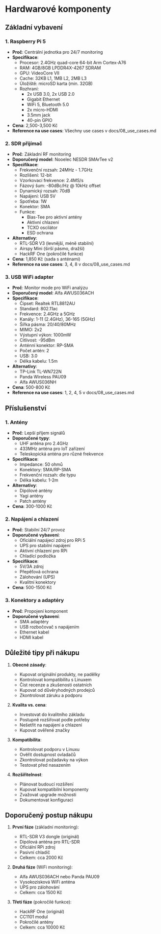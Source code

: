 # Hardwarové komponenty

## Základní vybavení

### 1. Raspberry Pi 5
- **Proč**: Centrální jednotka pro 24/7 monitoring
- **Specifikace**:
  - Procesor: 2.4GHz quad-core 64-bit Arm Cortex-A76
  - RAM: 4GB/8GB LPDDR4X-4267 SDRAM
  - GPU: VideoCore VII
  - Cache: 32KB L1, 1MB L2, 2MB L3
  - Úložiště: microSD karta (min. 32GB)
  - Rozhraní: 
    - 2x USB 3.0, 2x USB 2.0
    - Gigabit Ethernet
    - WiFi 5, Bluetooth 5.0
    - 2x micro-HDMI
    - 3.5mm jack
    - 40-pin GPIO
- **Cena**: 2,500-3,500 Kč
- **Reference na use cases**: Všechny use cases v docs/08_use_cases.md

### 2. SDR přijímač
- **Proč**: Základní RF monitoring
- **Doporučený model**: Nooelec NESDR SMArTee v2
- **Specifikace**:
  - Frekvenční rozsah: 24MHz - 1.7GHz
  - Rozlišení: 12-bit
  - Vzorkovací frekvence: 2.4MS/s
  - Fázový šum: -80dBc/Hz @ 10kHz offset
  - Dynamický rozsah: 70dB
  - Napájení: USB 5V
  - Spotřeba: 1W
  - Konektor: SMA
  - Funkce:
    - Bias-Tee pro aktivní antény
    - Aktivní chlazení
    - TCXO oscilátor
    - ESD ochrana
- **Alternativy**:
  - RTL-SDR V3 (levnější, méně stabilní)
  - Airspy Mini (širší pásmo, dražší)
  - HackRF One (pokročilé funkce)
- **Cena**: 1,850 Kč (sada s anténami)
- **Reference na use cases**: 3, 4, 8 v docs/08_use_cases.md

### 3. USB WiFi adapter
- **Proč**: Monitor mode pro WiFi analýzu
- **Doporučený model**: Alfa AWUS036ACH
- **Specifikace**:
  - Čipset: Realtek RTL8812AU
  - Standard: 802.11ac
  - Frekvence: 2.4GHz a 5GHz
  - Kanály: 1-11 (2.4GHz), 36-165 (5GHz)
  - Šířka pásma: 20/40/80MHz
  - MIMO: 2x2
  - Výstupní výkon: 1000mW
  - Citlivost: -95dBm
  - Anténní konektor: RP-SMA
  - Počet antén: 2
  - USB: 3.0
  - Délka kabelu: 1.5m
- **Alternativy**:
  - TP-Link TL-WN722N
  - Panda Wireless PAU09
  - Alfa AWUS036NH
- **Cena**: 500-800 Kč
- **Reference na use cases**: 1, 2, 4, 5 v docs/08_use_cases.md

## Příslušenství

### 1. Antény
- **Proč**: Lepší příjem signálů
- **Doporučené typy**:
  - UHF anténa pro 2.4GHz
  - 433MHz anténa pro IoT zařízení
  - Teleskopická anténa pro různé frekvence
- **Specifikace**:
  - Impedance: 50 ohmů
  - Konektory: SMA/RP-SMA
  - Frekvenční rozsah: dle typu
  - Délka kabelu: 1-2m
- **Alternativy**:
  - Dipólové antény
  - Yagi antény
  - Patch antény
- **Cena**: 300-1000 Kč

### 2. Napájení a chlazení
- **Proč**: Stabilní 24/7 provoz
- **Doporučené vybavení**:
  - Oficiální napájecí zdroj pro RPi 5
  - UPS pro stabilní napájení
  - Aktivní chlazení pro RPi
  - Chladící podložka
- **Specifikace**:
  - 5V/3A zdroj
  - Přepěťová ochrana
  - Zálohování (UPS)
  - Kvalitní konektory
- **Cena**: 500-1500 Kč

### 3. Konektory a adaptéry
- **Proč**: Propojení komponent
- **Doporučené vybavení**:
  - SMA adaptéry
  - USB rozbočovač s napájením
  - Ethernet kabel
  - HDMI kabel

## Důležité tipy při nákupu

1. **Obecné zásady**:
   - Kupovat originální produkty, ne padělky
   - Kontrolovat kompatibilitu s Linuxem
   - Číst recenze a zkušenosti ostatních
   - Kupovat od důvěryhodných prodejců
   - Zkontrolovat záruku a podporu

2. **Kvalita vs. cena**:
   - Investovat do kvalitního základu
   - Postupně rozšiřovat podle potřeby
   - Nešetřit na napájení a chlazení
   - Kupovat ověřené značky

3. **Kompatibilita**:
   - Kontrolovat podporu v Linuxu
   - Ověřit dostupnost ovladačů
   - Zkontrolovat požadavky na výkon
   - Testovat před nasazením

4. **Rozšiřitelnost**:
   - Plánovat budoucí rozšíření
   - Kupovat kompatibilní komponenty
   - Zvažovat upgrade možnosti
   - Dokumentovat konfiguraci

## Doporučený postup nákupu

1. **První fáze** (základní monitoring):
   - RTL-SDR V3 dongle (originál)
   - Dipólová anténa pro RTL-SDR
   - Oficiální RPi zdroj
   - Pasivní chladič
   - Celkem: cca 2000 Kč

2. **Druhá fáze** (WiFi monitoring):
   - Alfa AWUS036ACH nebo Panda PAU09
   - Vysokozisková WiFi anténa
   - UPS pro zálohování
   - Celkem: cca 1500 Kč

3. **Třetí fáze** (pokročilé funkce):
   - HackRF One (originál)
   - CC1101 modul
   - Pokročilé antény
   - Celkem: cca 10000 Kč 